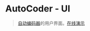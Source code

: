 # AutoCoder - UI

> [自动编码器](https://github.com/lingyjava/auto-coder)的用户界面。[在线演示](http://coder.lingyuan.tech/)

